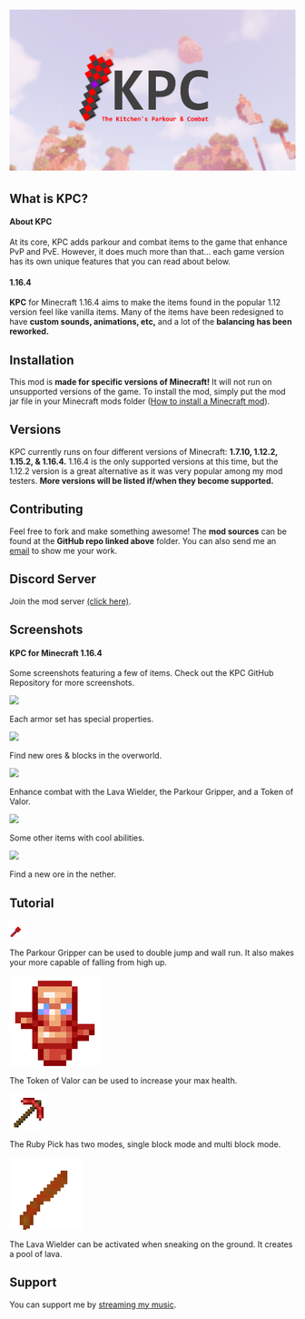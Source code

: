 # ![](https://raw.githubusercontent.com/dupontinquiries/KPC/master/logo/v3/KPC_LOGO_v3.jpg)

## What is KPC?

#### About KPC

At its core, KPC adds parkour and combat items to the game that enhance PvP and PvE.  However, it does much more than that... each game version has its own unique features that you can read about below.

#### 1.16.4

__KPC__ for Minecraft 1.16.4 aims to make the items found in the popular 1.12 version feel like vanilla items.  Many of the items have been redesigned to have __custom sounds, animations, etc,__ and a lot of the __balancing has been reworked.__

## Installation

This mod is __made for specific versions of Minecraft!__  It will not run on unsupported versions of the game.  To install the mod, simply put the mod jar file in your Minecraft mods folder ([How to install a Minecraft mod](https://minecraft.gamepedia.com/Mods/Installing_Forge_mods)).

## Versions

KPC currently runs on four different versions of Minecraft: __1.7.10, 1.12.2, 1.15.2, & 1.16.4.__  1.16.4 is the only supported versions at this time, but the 1.12.2 version is a great alternative as it was very popular among my mod testers.  __More versions will be listed if/when they become supported.__

## Contributing
Feel free to fork and make something awesome!  The __mod sources__ can be found at the __GitHub repo linked above__ folder.  You can also send me an [email](mailto:dupontinquiries@gmail.com) to show me your work.

## Discord Server

Join the mod server [(click here)](https://discord.gg/KNmkUtSh).

## Screenshots

#### KPC for Minecraft 1.16.4

Some screenshots featuring a few of items.  Check out the KPC GitHub Repository for more screenshots.

![](https://github.com/dupontinquiries/KPC/blob/master/media/best%20KPC%201.16.4/a.png?raw=true)

Each armor set has special properties.

![](https://github.com/dupontinquiries/KPC/blob/master/media/best%20KPC%201.16.4/b.png?raw=true)

Find new ores & blocks in the overworld.

![](https://github.com/dupontinquiries/KPC/blob/master/media/best%20KPC%201.16.4/c.png?raw=true)

Enhance combat with the Lava Wielder, the Parkour Gripper, and a Token of Valor.

![](https://github.com/dupontinquiries/KPC/blob/master/media/best%20KPC%201.16.4/d.png?raw=true)

Some other items with cool abilities.

![](https://github.com/dupontinquiries/KPC/blob/master/media/best%20KPC%201.16.4/e.png?raw=true)

Find a new ore in the nether.

## Tutorial

![](https://raw.githubusercontent.com/dupontinquiries/KPC/master/builds/1.16.4/source/src/main/resources/assets/kitchenparkour/textures/item_site/parkour_gripper.png)

The Parkour Gripper can be used to double jump and wall run.  It also makes your more capable of falling from high up.

![](https://raw.githubusercontent.com/dupontinquiries/KPC/master/builds/1.16.4/source/src/main/resources/assets/kitchenparkour/textures/item_site/token_tank.png)

The Token of Valor can be used to increase your max health.

![](https://raw.githubusercontent.com/dupontinquiries/KPC/master/builds/1.16.4/source/src/main/resources/assets/kitchenparkour/textures/item_site/ruby_pick.png)

The Ruby Pick has two modes, single block mode and multi block mode.

![](https://raw.githubusercontent.com/dupontinquiries/KPC/master/builds/1.16.4/source/src/main/resources/assets/kitchenparkour/textures/item_site/lava_wielder.png)

The Lava Wielder can be activated when sneaking on the ground.  It creates a pool of lava.

## Support

You can support me by [streaming my music](https://open.spotify.com/artist/3UZDsnAmnpGlFGlFyikvIt?si=Xbl0YeeWTzul8ORxZi-ffw).